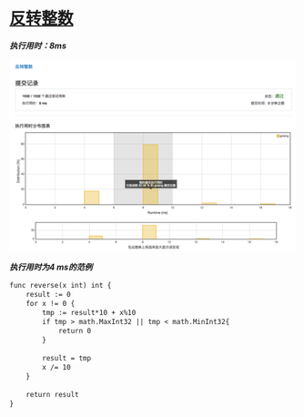 # [反转整数](https://leetcode-cn.com/problems/reverse-integer/description/)

***执行用时：8ms***

![提交记录](./reverse-integer.png)

***执行用时为4 ms的范例***

```golang
func reverse(x int) int {
	result := 0
	for x != 0 {
		tmp := result*10 + x%10
		if tmp > math.MaxInt32 || tmp < math.MinInt32{
			return 0
		}

		result = tmp
		x /= 10
	}

	return result
}
```
